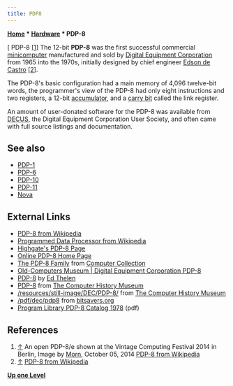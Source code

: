 ```yaml
---
title: PDP8
---
```

**[Home](Home "Home") \* [Hardware](Hardware "Hardware") \* PDP-8**



[ PDP-8 <a id="cite-note-1" href="#cite-ref-1">[1]</a>
The 12-bit **PDP-8** was the first successful commercial [minicomputer](https://en.wikipedia.org/wiki/Minicomputer) manufactured and sold by [Digital Equipment Corporation](Digital_Equipment_Corporation "Digital Equipment Corporation") from 1965 into the 1970s, initially designed by chief engineer [Edson de Castro](https://en.wikipedia.org/wiki/Edson_de_Castro) <a id="cite-note-2" href="#cite-ref-2">[2]</a>. 


The PDP-8's basic configuration had a main memory of 4,096 twelve-bit words, the programmer's view of the PDP-8 had only eight instructions and two registers, a 12-bit [accumulator](https://en.wikipedia.org/wiki/Accumulator_%28computing%29), and a [carry bit](https://en.wikipedia.org/wiki/Carry_flag) called the link register.


An amount of user-donated software for the PDP-8 was available from [DECUS](https://en.wikipedia.org/wiki/DECUS), the Digital Equipment Corporation User Society, and often came with full source listings and documentation. 



## See also


* [PDP-1](PDP-1 "PDP-1")
* [PDP-6](PDP-6 "PDP-6")
* [PDP-10](PDP-10 "PDP-10")
* [PDP-11](PDP-11 "PDP-11")
* [Nova](Nova "Nova")


## External Links


* [PDP-8 from Wikipedia](https://en.wikipedia.org/wiki/PDP-8)
* [Programmed Data Processor from Wikipedia](https://en.wikipedia.org/wiki/Programmed_Data_Processor)
* [Highgate's PDP-8 Page](http://highgate.comm.sfu.ca/pdp8/)
* [Online PDP-8 Home Page](http://www.pdp8.net/)
* [The PDP-8 Family](http://www.piercefuller.com/collect/pdp8.html) from [Computer Collection](http://www.piercefuller.com/collect/general.html)
* [Old-Computers Museum | Digital Equipment Corporation PDP-8](http://www.old-computers.com/museum/computer.asp?c=780&st=1)
* [PDP-8](http://ed-thelen.org/comp-hist/pdp-8.html) by [Ed Thelen](http://ed-thelen.org/)
* [PDP-8](http://www.computerhistory.org/collections/accession/102653921) from [The Computer History Museum](The_Computer_History_Museum "The Computer History Museum")
 * [/resources/still-image/DEC/PDP-8/](http://archive.computerhistory.org/resources/still-image/DEC/PDP-8/) from [The Computer History Museum](The_Computer_History_Museum "The Computer History Museum") 
* [/pdf/dec/pdp8](http://bitsavers.informatik.uni-stuttgart.de/pdf/dec/pdp8/) from [bitsavers.org](http://bitsavers.informatik.uni-stuttgart.de/)
* [Program Library PDP-8 Catalog 1978](http://www.bitsavers.org/pdf/dec/decus/programCatalogs/DECUS_Catalog_PDP-8_Aug78.pdf) (pdf)


## References


1. <a id="cite-ref-1" href="#cite-note-1">↑</a> An open PDP-8/e shown at the Vintage Computing Festival 2014 in Berlin, Image by [Morn](https://commons.wikimedia.org/wiki/User:Morn), October 05, 2014 [PDP-8 from Wikipedia](https://en.wikipedia.org/wiki/PDP-8)
2. <a id="cite-ref-2" href="#cite-note-2">↑</a> [PDP-8 from Wikipedia](https://en.wikipedia.org/wiki/PDP-8)

**[Up one Level](Hardware "Hardware")**







 
